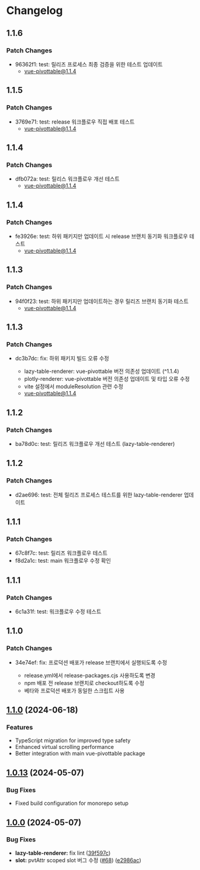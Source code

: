 # Changelog

## 1.1.6

### Patch Changes

- 96362f1: test: 릴리즈 프로세스 최종 검증을 위한 테스트 업데이트
  - vue-pivottable@1.1.4

## 1.1.5

### Patch Changes

- 3769e71: test: release 워크플로우 직접 배포 테스트
  - vue-pivottable@1.1.4

## 1.1.4

### Patch Changes

- dfb072a: test: 릴리스 워크플로우 개선 테스트
  - vue-pivottable@1.1.4

## 1.1.4

### Patch Changes

- fe3926e: test: 하위 패키지만 업데이트 시 release 브랜치 동기화 워크플로우 테스트
  - vue-pivottable@1.1.4

## 1.1.3

### Patch Changes

- 94f0f23: test: 하위 패키지만 업데이트하는 경우 릴리즈 브랜치 동기화 테스트
  - vue-pivottable@1.1.4

## 1.1.3

### Patch Changes

- dc3b7dc: fix: 하위 패키지 빌드 오류 수정

  - lazy-table-renderer: vue-pivottable 버전 의존성 업데이트 (^1.1.4)
  - plotly-renderer: vue-pivottable 버전 의존성 업데이트 및 타입 오류 수정
  - vite 설정에서 moduleResolution 관련 수정
  - vue-pivottable@1.1.4

## 1.1.2

### Patch Changes

- ba78d0c: test: 릴리즈 워크플로우 개선 테스트 (lazy-table-renderer)

## 1.1.2

### Patch Changes

- d2ae696: test: 전체 릴리즈 프로세스 테스트를 위한 lazy-table-renderer 업데이트

## 1.1.1

### Patch Changes

- 67c8f7c: test: 릴리즈 워크플로우 테스트
- f8d2a1c: test: main 워크플로우 수정 확인

## 1.1.1

### Patch Changes

- 6c1a31f: test: 워크플로우 수정 테스트

## 1.1.0

### Patch Changes

- 34e74ef: fix: 프로덕션 배포가 release 브랜치에서 실행되도록 수정

  - release.yml에서 release-packages.cjs 사용하도록 변경
  - npm 배포 전 release 브랜치로 checkout하도록 수정
  - 베타와 프로덕션 배포가 동일한 스크립트 사용

## [1.1.0](https://github.com/vue-pivottable/vue3-pivottable/compare/@vue-pivottable/lazy-table-renderer@1.0.13...@vue-pivottable/lazy-table-renderer@1.1.0) (2024-06-18)

### Features

- TypeScript migration for improved type safety
- Enhanced virtual scrolling performance
- Better integration with main vue-pivottable package

## [1.0.13](https://github.com/vue-pivottable/vue3-pivottable/compare/@vue-pivottable/lazy-table-renderer@1.0.12...@vue-pivottable/lazy-table-renderer@1.0.13) (2024-05-07)

### Bug Fixes

- Fixed build configuration for monorepo setup

## [1.0.0](https://github.com/vue-pivottable/vue3-pivottable/releases/tag/@vue-pivottable/lazy-table-renderer@1.0.0) (2024-05-07)

### Bug Fixes

- **lazy-table-renderer:** fix lint ([39f597c](https://github.com/vue-pivottable/vue3-pivottable/commit/39f597c081e885b7668fdaeec4ef38f2cb43b41c))
- **slot:** pvtAttr scoped slot 버그 수정 ([#68](https://github.com/vue-pivottable/vue3-pivottable/issues/68)) ([e2986ac](https://github.com/vue-pivottable/vue3-pivottable/commit/e2986acaf5e247551d499de9a70b7a5e17b85087))
